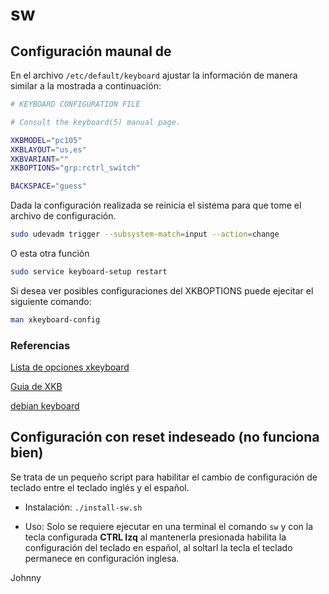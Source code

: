 # sw

## Configuración maunal de 

En el archivo `/etc/default/keyboard` ajustar la información de manera similar a la
mostrada a continuación:

```bash
# KEYBOARD CONFIGURATION FILE

# Consult the keyboard(5) manual page.

XKBMODEL="pc105"
XKBLAYOUT="us,es"
XKBVARIANT=""
XKBOPTIONS="grp:rctrl_switch"

BACKSPACE="guess"
```

Dada la configuración realizada se reinicia el sistema para que tome el archivo de
configuración.

```bash
sudo udevadm trigger --subsystem-match=input --action=change
```

O esta otra función

```bash
sudo service keyboard-setup restart
```

Si desea ver posibles configuraciones del XKBOPTIONS puede ejecitar el
siguiente comando:

```bash
man xkeyboard-config
```

### Referencias

[Lista de opciones xkeyboard](https://unix.stackexchange.com/questions/45447/other-than-alt-shift-to-switch-keyboard-layout-any-other-xorg-key-combination)

[Guia de XKB](https://medium.com/@damko/a-simple-humble-but-comprehensive-guide-to-xkb-for-linux-6f1ad5e13450)

[debian keyboard](https://wiki.debian.org/Keyboard)

## Configuración con reset indeseado (no funciona bien) 

Se trata de un pequeño script para habilitar el cambio de configuración de teclado
entre el teclado inglés y el español.

- Instalación:
`./install-sw.sh`

- Uso:
Solo se requiere ejecutar en una terminal el comando `sw` y con la tecla configurada **CTRL Izq**
al mantenerla presionada habilita la configuración del teclado en español, al soltarl la tecla
el teclado permanece en configuración inglesa.

Johnny
